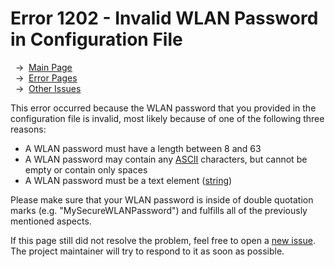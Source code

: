 # Error 1202 - Invalid WLAN Password in Configuration File

&nbsp;&nbsp;→ &nbsp;[Main Page](../)  
&nbsp;&nbsp;→ &nbsp;[Error Pages](../errors)  
&nbsp;&nbsp;→ &nbsp;[Other Issues](https://github.com/smolinde/iot-dashboard/issues)

This error occurred because the WLAN password that you provided in the configuration file is invalid, most likely because of one of the following three reasons:

* A WLAN password must have a length between 8 and 63
* A WLAN password may contain any [ASCII](https://en.wikipedia.org/wiki/ASCII) characters, but cannot be empty or contain only spaces
* A WLAN password must be a text element ([string](https://en.wikipedia.org/wiki/String_(computer_science)))

Please make sure that your WLAN password is inside of double quotation marks (e.g. "MySecureWLANPassword") and fulfills all of the previously mentioned aspects.

If this page still did not resolve the problem, feel free to open a [new issue](https://github.com/smolinde/iot-dashboard/issues/new?template=BLANK_ISSUE). The project maintainer will try to respond to it as soon as possible.
